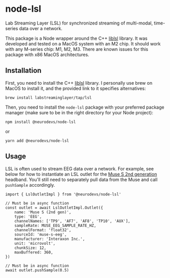 # node-lsl
Lab Streaming Layer (LSL) for synchronized streaming of multi-modal, time-series data over a network.

This package is a Node wrapper around the C++ [liblsl](https://github.com/sccn/liblsl) library. It was developed and tested on a MacOS system with an M2 chip. It should work with any M-series chip: M1, M2, M3. There are known issues for this package with x86 MacOS architectures.

## Installation

First, you need to install the C++ [liblsl](https://github.com/sccn/liblsl) library. I personally use brew on MacOS to install it, and the provided link to it specifies alternatives:

`brew install labstreaminglayer/tap/lsl`

Then, you need to install the `node-lsl` package with your preferred package manager (make sure to be in the right directory for your Node project):

`npm install @neurodevs/node-lsl` 

or 

`yarn add @neurodevs/node-lsl`

## Usage

LSL is often used to stream EEG data over a network. For example, see below for how to instantiate an LSL outlet for the [Muse S 2nd generation](https://choosemuse.com/products/muse-s-gen-2) headband. You'll still need to separately pull data from the Muse and call `pushSample` accordingly.

```
import { LslOutletImpl } from '@neurodevs/node-lsl'

// Must be in async function
const outlet = await LslOutletImpl.Outlet({
    name: 'Muse S (2nd gen)',
    type: 'EEG',
    channelNames: ['TP9', 'AF7', 'AF8', 'TP10', 'AUX'],
    sampleRate: MUSE_EEG_SAMPLE_RATE_HZ,
    channelFormat: 'float32',
    sourceId: 'muse-s-eeg',
    manufacturer: 'Interaxon Inc.',
    unit: 'microvolt',
    chunkSize: 12,
    maxBuffered: 360,
})

// Must be in async function
await outlet.pushSample(0.5)
```
